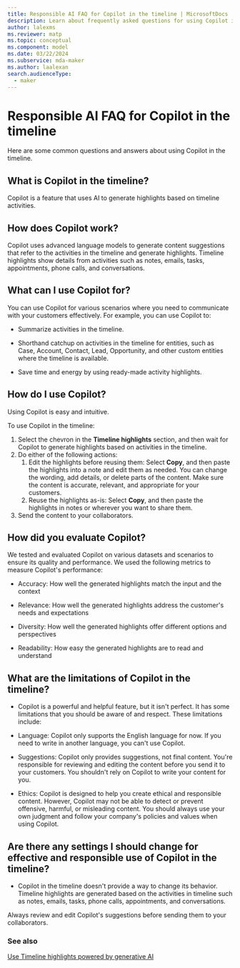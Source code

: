 ```yaml
---
title: Responsible AI FAQ for Copilot in the timeline | MicrosoftDocs
description: Learn about frequently asked questions for using Copilot in the timeline control within a model-driven app.
author: lalexms
ms.reviewer: matp
ms.topic: conceptual
ms.component: model
ms.date: 03/22/2024
ms.subservice: mda-maker
ms.author: laalexan
search.audienceType: 
  - maker
---
```


# Responsible AI FAQ for Copilot in the timeline

Here are some common questions and answers about using Copilot in the timeline. 

## What is Copilot in the timeline? 

Copilot is a feature that uses AI to generate highlights based on timeline activities. 

## How does Copilot work? 

Copilot uses advanced language models to generate content suggestions that refer to the activities in the timeline and generate highlights. Timeline highlights show details from activities such as notes, emails, tasks, appointments, phone calls, and conversations. 

## What can I use Copilot for? 

You can use Copilot for various scenarios where you need to communicate with your customers effectively. For example, you can use Copilot to: 

- Summarize activities in the timeline. 

- Shorthand catchup on activities in the timeline for entities, such as Case, Account, Contact, Lead, Opportunity, and other custom entities where the timeline is available. 

- Save time and energy by using ready-made activity highlights. 

## How do I use Copilot? 

Using Copilot is easy and intuitive. 

To use Copilot in the timeline: 

1. Select the chevron in the **Timeline highlights** section, and then wait for Copilot to generate highlights based on activities in the timeline.
1. Do either of the following actions:
   1. Edit the highlights before reusing them: Select **Copy**, and then paste the highlights into a note and edit them as needed. You can change the wording, add details, or delete parts of the content. Make sure the content is accurate, relevant, and appropriate for your customers.
   2. Reuse the highlights as-is: Select **Copy**, and then paste the highlights in notes or wherever you want to share them.
1. Send the content to your collaborators.

## How did you evaluate Copilot? 

We tested and evaluated Copilot on various datasets and scenarios to ensure its quality and performance. We used the following metrics to measure Copilot's performance: 

- Accuracy: How well the generated highlights match the input and the context 

- Relevance: How well the generated highlights address the customer's needs and expectations 

- Diversity: How well the generated highlights offer different options and perspectives 

- Readability: How easy the generated highlights are to read and understand 

## What are the limitations of Copilot in the timeline? 

- Copilot is a powerful and helpful feature, but it isn't perfect. It has some limitations that you should be aware of and respect. These limitations include: 

- Language: Copilot only supports the English language for now. If you need to write in another language, you can't use Copilot. 

- Suggestions: Copilot only provides suggestions, not final content. You're responsible for reviewing and editing the content before you send it to your customers. You shouldn't rely on Copilot to write your content for you. 

- Ethics: Copilot is designed to help you create ethical and responsible content. However, Copilot may not be able to detect or prevent offensive, harmful, or misleading content. You should always use your own judgment and follow your company's policies and values when using Copilot. 

## Are there any settings I should change for effective and responsible use of Copilot in the timeline? 

- Copilot in the timeline doesn't provide a way to change its behavior. Timeline highlights are generated based on the activities in timeline such as notes, emails, tasks, phone calls, appointments, and conversations. 

Always review and edit Copilot's suggestions before sending them to your collaborators. 

### See also 

[Use Timeline highlights powered by generative AI](../../user/add-activities.md#use-timeline-highlights-powered-by-generative-ai)
